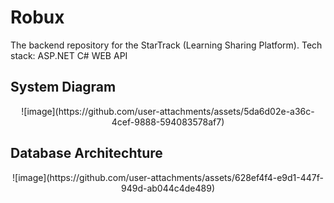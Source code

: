 # Robux
The backend repository for the StarTrack (Learning Sharing Platform). Tech stack: ASP.NET C# WEB API 


## System Diagram
<div align="center">
![image](https://github.com/user-attachments/assets/5da6d02e-a36c-4cef-9888-594083578af7)
</div>


## Database Architechture
<div align="center">
![image](https://github.com/user-attachments/assets/628ef4f4-e9d1-447f-949d-ab044c4de489)
</div>
